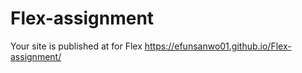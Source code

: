 # Flex-assignment

 Your site is published at  for Flex https://efunsanwo01.github.io/Flex-assignment/
